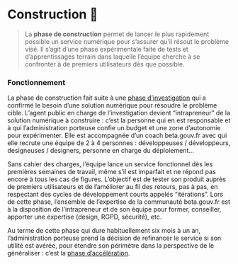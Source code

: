 # Construction 🐥

> La **phase de construction** permet de lancer le plus rapidement possible un service numérique pour s’assurer qu’il résout le problème visé. Il s’agit d’une phase expérimentale faite de tests et d’apprentissages terrain dans laquelle l’équipe cherche à se confronter à de premiers utilisateurs dès que possible.

### Fonctionnement <a id="fonctionnement"></a>

La phase de construction fait suite à une [phase d’investigation](investigation/) qui a confirmé le besoin d’une solution numérique pour résoudre le problème cible. L’agent public en charge de l’investigation devient “intrapreneur” de la solution numérique à construire : c’est la personne qui en est responsable et à qui l’administration porteuse confie un budget et une zone d’autonomie pour expérimenter. Elle est accompagnée d’un coach beta.gouv.fr avec qui elle recrute une équipe de 2 à 4 personnes : développeuses / développeurs, designeuses / designers, personne en charge du déploiement…

Sans cahier des charges, l’équipe lance un service fonctionnel dès les premières semaines de travail, même s’il est imparfait et ne répond pas encore à tous les cas de figures. L’objectif est de tester son produit auprès de premiers utilisateurs et de l’améliorer au fil des retours, pas à pas, en respectant des cycles de développement courts appelés “itérations”. Lors de cette phase, l’ensemble de l’expertise de la communauté beta.gouv.fr est à la disposition de l’intrapreneur et de son équipe pour former, conseiller, apporter une expertise \(design, RGPD, sécurité\), etc.

Au terme de cette phase qui dure habituellement six mois à un an, l’administration porteuse prend la décision de refinancer le service si son utilité est avérée, pour étendre son périmètre dans la perspective de le généraliser : c’est la [phase d’accéléra](acceleration.md)[tion](acceleration.md).
